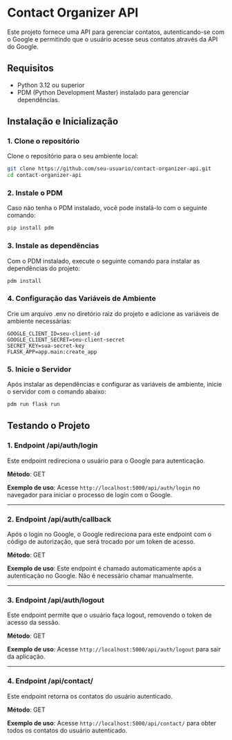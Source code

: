 # Contact Organizer API

Este projeto fornece uma API para gerenciar contatos, autenticando-se com o Google e permitindo que o usuário acesse seus contatos através da API do Google.

## Requisitos

- Python 3.12 ou superior
- PDM (Python Development Master) instalado para gerenciar dependências.

## Instalação e Inicialização

### 1. Clone o repositório

Clone o repositório para o seu ambiente local:

```bash
git clone https://github.com/seu-usuario/contact-organizer-api.git
cd contact-organizer-api
```

### 2. Instale o PDM

Caso não tenha o PDM instalado, você pode instalá-lo com o seguinte comando:

```bash
pip install pdm
```

### 3. Instale as dependências

Com o PDM instalado, execute o seguinte comando para instalar as dependências do projeto:

```bash
pdm install
```

### 4. Configuração das Variáveis de Ambiente

Crie um arquivo .env no diretório raiz do projeto e adicione as variáveis de ambiente necessárias:

```env
GOOGLE_CLIENT_ID=seu-client-id
GOOGLE_CLIENT_SECRET=seu-client-secret
SECRET_KEY=sua-secret-key
FLASK_APP=app.main:create_app
```

### 5. Inicie o Servidor

Após instalar as dependências e configurar as variáveis de ambiente, inicie o servidor com o comando abaixo:

```bash
pdm run flask run
```

## Testando o Projeto

### 1. Endpoint /api/auth/login

Este endpoint redireciona o usuário para o Google para autenticação.

**Método**: GET

**Exemplo de uso**: Acesse `http://localhost:5000/api/auth/login` no navegador para iniciar o processo de login com o Google.

---

### 2. Endpoint /api/auth/callback

Após o login no Google, o Google redireciona para este endpoint com o código de autorização, que será trocado por um token de acesso.

**Método**: GET

**Exemplo de uso**: Este endpoint é chamado automaticamente após a autenticação no Google. Não é necessário chamar manualmente.

---

### 3. Endpoint /api/auth/logout

Este endpoint permite que o usuário faça logout, removendo o token de acesso da sessão.

**Método**: GET

**Exemplo de uso**: Acesse `http://localhost:5000/api/auth/logout` para sair da aplicação.

---

### 4. Endpoint /api/contact/

Este endpoint retorna os contatos do usuário autenticado.

**Método**: GET

**Exemplo de uso**: Acesse `http://localhost:5000/api/contact/` para obter todos os contatos do usuário autenticado.
